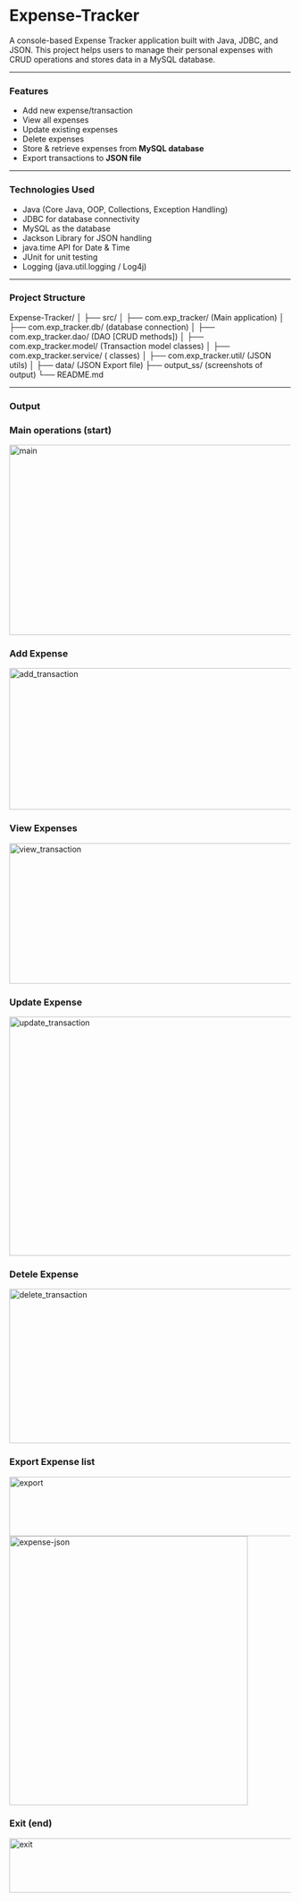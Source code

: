# Expense-Tracker
A console-based Expense Tracker application built with Java, JDBC, and JSON. 
This project helps users to manage their personal expenses with CRUD operations and stores data in a MySQL database. 

---

### Features

- Add new expense/transaction  
- View all expenses  
- Update existing expenses  
- Delete expenses  
- Store & retrieve expenses from **MySQL database**  
- Export transactions to **JSON file**   

---

### Technologies Used

- Java (Core Java, OOP, Collections, Exception Handling)
- JDBC for database connectivity
- MySQL as the database
- Jackson Library for JSON handling
- java.time API for Date & Time
- JUnit for unit testing
- Logging (java.util.logging / Log4j)

---

### Project Structure

Expense-Tracker/
│
├── src/
│ ├── com.exp_tracker/ (Main application)
│ ├── com.exp_tracker.db/ (database connection)
│ ├── com.exp_tracker.dao/ (DAO [CRUD methods])
│ ├── com.exp_tracker.model/ (Transaction model classes)
│ ├── com.exp_tracker.service/ ( classes)
│ ├── com.exp_tracker.util/ (JSON utils)
│
├── data/ (JSON Export file)
├── output_ss/ (screenshots of output) 
└── README.md

---

### Output 

### Main operations (start)
<img width="837" height="340" alt="main" src="https://github.com/user-attachments/assets/24f6e94e-4576-44ce-be1c-93429902ebf0" />

### Add Expense
<img width="836" height="253" alt="add_transaction" src="https://github.com/user-attachments/assets/d3be7424-8c0f-43fc-aef9-de977c81b559" />

### View Expenses
<img width="830" height="251" alt="view_transaction" src="https://github.com/user-attachments/assets/7e13c6d4-bd77-481d-b503-4c98352c6318" />

### Update Expense
<img width="850" height="427" alt="update_transaction" src="https://github.com/user-attachments/assets/9c5d03cf-4a0c-49a0-b1e2-edbd675fd74e" />

### Detele Expense
<img width="861" height="276" alt="delete_transaction" src="https://github.com/user-attachments/assets/bad5423c-41da-4a68-82c9-5c277a13a686" />

### Export Expense list
<img width="871" height="106" alt="export" src="https://github.com/user-attachments/assets/32e58dac-80d5-4b66-aada-4334d13afb4d" />

<img width="427" height="481" alt="expense-json" src="https://github.com/user-attachments/assets/36965569-c7e9-450a-a84d-6025ffc4c5a6" />

### Exit (end)
<img width="747" height="97" alt="exit" src="https://github.com/user-attachments/assets/6e89ca7e-dde1-463f-8f1f-330b90ce808e" />
















